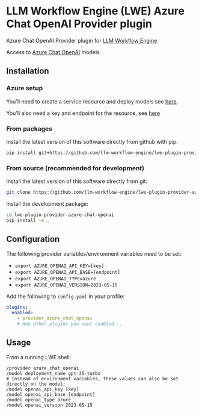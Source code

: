 # LLM Workflow Engine (LWE) Azure Chat OpenAI Provider plugin

Azure Chat OpenAI Provider plugin for [LLM Workflow Engine](https://github.com/llm-workflow-engine/llm-workflow-engine)

Access to [Azure Chat OpenAI](https://learn.microsoft.com/en-us/azure/ai-services/openai/concepts/models) models.

## Installation

### Azure setup

You'll need to create a service resource and deploy models see [here](https://learn.microsoft.com/en-us/azure/ai-services/openai/how-to/create-resource?pivots=web-portal).

You'll also need a key and endpoint for the resource, see [here](https://learn.microsoft.com/en-us/azure/ai-services/openai/chatgpt-quickstart?tabs=command-line&pivots=programming-language-python#retrieve-key-and-endpoint)

### From packages

Install the latest version of this software directly from github with pip:

```bash
pip install git+https://github.com/llm-workflow-engine/lwe-plugin-provider-azure-chat-openai
```

### From source (recommended for development)

Install the latest version of this software directly from git:

```bash
git clone https://github.com/llm-workflow-engine/lwe-plugin-provider-azure-chat-openai.git
```

Install the development package:

```bash
cd lwe-plugin-provider-azure-chat-openai
pip install -e .
```

## Configuration

The following provider variables/environment variables need to be set:

* `export AZURE_OPENAI_API_KEY=[key]`
* `export AZURE_OPENAI_API_BASE=[endpoint]`
* `export AZURE_OPENAI_TYPE=azure`
* `export AZURE_OPENAI_VERSION=2023-05-15`

Add the following to `config.yaml` in your profile:

```yaml
plugins:
  enabled:
    - provider_azure_chat_openai
    # Any other plugins you want enabled...
```

## Usage

From a running LWE shell:

```
/provider azure_chat_openai
/model deployment_name gpt-35-turbo
# Instead of environment variables, these values can also be set directly on the model:
/model openai_api_key [key]
/model openai_api_base [endpoint]
/model openai_type azure
/model openai_version 2023-05-15
```
